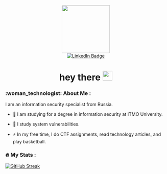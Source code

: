 <div id="header" align="center">
  <img src="https://i.giphy.com/1vlBgKjXEz1jTtsuiH.webp" width="150"/>



  <div id="badges">
  <a href=https://t.me/scadane>
    <img src="https://img.shields.io/badge/Telegram-blue?logo=linkedin&logoColor=white&style=for-the-badge" alt="LinkedIn Badge"/>
  </a>
</div>

<h1>
  hey there
  <img src="https://media.giphy.com/media/hvRJCLFzcasrR4ia7z/giphy.gif" width="30px"/>
</h1>

</div>
<h3> :woman_technologist: About Me : </h3>
I am an information security specialist from Russia.

- :telescope: I am studying for a degree in information security at ITMO University.

- :seedling: I study system vulnerabilities.
- :zap: In my free time, I do СTF assignments, read technology articles, and play basketball.
### :fire: My Stats :
[![GitHub Streak](https://github-readme-streak-stats.herokuapp.com?user=scadane&theme=transparent&currStreakNum=EBEBEB&currStreakLabel=EBEBEB)](https://git.io/streak-stats)
